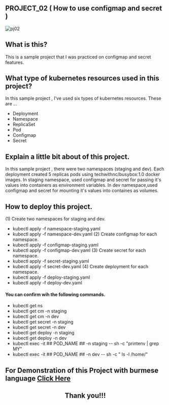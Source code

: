 ## PROJECT_02 ( How to use configmap and secret )

![pj02](https://user-images.githubusercontent.com/120474799/216384544-f2321cb1-d638-47d8-b484-3f69708291ef.png)

## What is this?
This is a sample project that I was practiced on configmap and secret features.

## What type of kubernetes resources used in this project?
In this sample project , I've used six types of kubernetes resources. These are  ...
- Deployment
- Namespace
- ReplicaSet
- Pod
- Configmap
- Secret

## Explain a little bit about of this project.
In this sample project , there were two namespaces (staging and dev).
Each deployment created 5 replicas pods using techwithnc/busybox:1.0 docker images.
In staging namespace, used configmap and secret for passing it's values into containers as environment variables.
In dev namespace,used configmap and secret for mounting it's values into containes as volumes.

## How to deploy this project.
(1) Create two namespaces for staging and dev.
- kubectl apply -f namespace-staging.yaml
- kubectl apply -f namespace-dev.yaml
(2) Create configmap for each namespace.
- kubectl apply -f configmap-staging.yaml
- kubectl apply -f configmap-dev.yaml
(3) Create secret for each namespace.
- kubectl apply -f secret-staging.yaml
- kubectl apply -f secret-dev.yaml
(4) Create deployment for each namespace.
- kubectl apply -f deploy-staging.yaml
- kubectl apply -f deploy-dev.yaml

#### You can confirm wih the following commands.
- kubectl get ns
- kubectl get cm -n staging
- kubectl get cm -n dev
- kubectl get secret -n staging
- kubectl get secret -n dev
- kubectl get deploy -n staging
- kubectl get deploy -n dev
- kubectl exec -it ## POD_NAME ## -n staging -- sh -c "printenv | grep MY"
- kubectl exec -it ## POD_NAME ## -n dev -- sh -c " ls -l /home/"

##  For Demonstration of this Project with burmese language <a href="YOUTUBE_LINK">Click Here</a>

## <p align="center">  Thank you!!! </p>